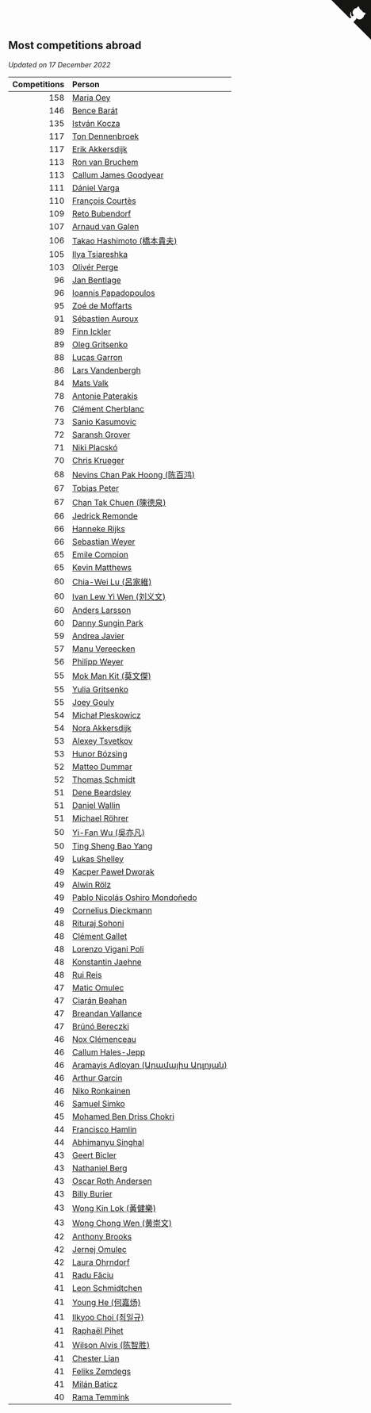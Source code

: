## Most competitions abroad

*Updated on 17 December 2022*

| Competitions | Person |
| ---: | :--- |
| 158 | [Maria Oey](https://www.worldcubeassociation.org/persons/2007OEYM01) |
| 146 | [Bence Barát](https://www.worldcubeassociation.org/persons/2008BARA01) |
| 135 | [István Kocza](https://www.worldcubeassociation.org/persons/2005KOCZ01) |
| 117 | [Ton Dennenbroek](https://www.worldcubeassociation.org/persons/2003DENN01) |
| 117 | [Erik Akkersdijk](https://www.worldcubeassociation.org/persons/2005AKKE01) |
| 113 | [Ron van Bruchem](https://www.worldcubeassociation.org/persons/2003BRUC01) |
| 113 | [Callum James Goodyear](https://www.worldcubeassociation.org/persons/2012GOOD02) |
| 111 | [Dániel Varga](https://www.worldcubeassociation.org/persons/2008VARG01) |
| 110 | [François Courtès](https://www.worldcubeassociation.org/persons/2008COUR01) |
| 109 | [Reto Bubendorf](https://www.worldcubeassociation.org/persons/2012BUBE01) |
| 107 | [Arnaud van Galen](https://www.worldcubeassociation.org/persons/2006GALE01) |
| 106 | [Takao Hashimoto (橋本貴夫)](https://www.worldcubeassociation.org/persons/2007HASH01) |
| 105 | [Ilya Tsiareshka](https://www.worldcubeassociation.org/persons/2012TERE01) |
| 103 | [Olivér Perge](https://www.worldcubeassociation.org/persons/2007PERG01) |
| 96 | [Jan Bentlage](https://www.worldcubeassociation.org/persons/2010BENT01) |
| 96 | [Ioannis Papadopoulos](https://www.worldcubeassociation.org/persons/2013PAPA01) |
| 95 | [Zoé de Moffarts](https://www.worldcubeassociation.org/persons/2010MOFF02) |
| 91 | [Sébastien Auroux](https://www.worldcubeassociation.org/persons/2008AURO01) |
| 89 | [Finn Ickler](https://www.worldcubeassociation.org/persons/2012ICKL01) |
| 89 | [Oleg Gritsenko](https://www.worldcubeassociation.org/persons/2011GRIT01) |
| 88 | [Lucas Garron](https://www.worldcubeassociation.org/persons/2006GARR01) |
| 86 | [Lars Vandenbergh](https://www.worldcubeassociation.org/persons/2003VAND01) |
| 84 | [Mats Valk](https://www.worldcubeassociation.org/persons/2007VALK01) |
| 78 | [Antonie Paterakis](https://www.worldcubeassociation.org/persons/2012PATE01) |
| 76 | [Clément Cherblanc](https://www.worldcubeassociation.org/persons/2014CHER05) |
| 73 | [Sanio Kasumovic](https://www.worldcubeassociation.org/persons/2009KASU01) |
| 72 | [Saransh Grover](https://www.worldcubeassociation.org/persons/2014GROV01) |
| 71 | [Niki Placskó](https://www.worldcubeassociation.org/persons/2008PLAC01) |
| 70 | [Chris Krueger](https://www.worldcubeassociation.org/persons/2006KRUE01) |
| 68 | [Nevins Chan Pak Hoong (陈百鸿)](https://www.worldcubeassociation.org/persons/2010CHAN20) |
| 67 | [Tobias Peter](https://www.worldcubeassociation.org/persons/2014PETE03) |
| 67 | [Chan Tak Chuen (陳德泉)](https://www.worldcubeassociation.org/persons/2007CHUE01) |
| 66 | [Jedrick Remonde](https://www.worldcubeassociation.org/persons/2008REMO01) |
| 66 | [Hanneke Rijks](https://www.worldcubeassociation.org/persons/2008RIJK01) |
| 66 | [Sebastian Weyer](https://www.worldcubeassociation.org/persons/2010WEYE02) |
| 65 | [Emile Compion](https://www.worldcubeassociation.org/persons/2007COMP01) |
| 65 | [Kevin Matthews](https://www.worldcubeassociation.org/persons/2010MATT02) |
| 60 | [Chia-Wei Lu (呂家維)](https://www.worldcubeassociation.org/persons/2007LUCH01) |
| 60 | [Ivan Lew Yi Wen (刘义文)](https://www.worldcubeassociation.org/persons/2012WENI01) |
| 60 | [Anders Larsson](https://www.worldcubeassociation.org/persons/2003LARS01) |
| 60 | [Danny Sungin Park](https://www.worldcubeassociation.org/persons/2015PARK13) |
| 59 | [Andrea Javier](https://www.worldcubeassociation.org/persons/2010JAVI01) |
| 57 | [Manu Vereecken](https://www.worldcubeassociation.org/persons/2010VERE01) |
| 56 | [Philipp Weyer](https://www.worldcubeassociation.org/persons/2010WEYE01) |
| 55 | [Mok Man Kit (莫文傑)](https://www.worldcubeassociation.org/persons/2009KITM01) |
| 55 | [Yulia Gritsenko](https://www.worldcubeassociation.org/persons/2012SIDO01) |
| 55 | [Joey Gouly](https://www.worldcubeassociation.org/persons/2007GOUL01) |
| 54 | [Michał Pleskowicz](https://www.worldcubeassociation.org/persons/2009PLES01) |
| 54 | [Nora Akkersdijk](https://www.worldcubeassociation.org/persons/2009CHRI03) |
| 53 | [Alexey Tsvetkov](https://www.worldcubeassociation.org/persons/2017TSVE02) |
| 53 | [Hunor Bózsing](https://www.worldcubeassociation.org/persons/2009BOZS01) |
| 52 | [Matteo Dummar](https://www.worldcubeassociation.org/persons/2017DUMM01) |
| 52 | [Thomas Schmidt](https://www.worldcubeassociation.org/persons/2013SCHM02) |
| 51 | [Dene Beardsley](https://www.worldcubeassociation.org/persons/2009BEAR01) |
| 51 | [Daniel Wallin](https://www.worldcubeassociation.org/persons/2013WALL03) |
| 51 | [Michael Röhrer](https://www.worldcubeassociation.org/persons/2009ROHR01) |
| 50 | [Yi-Fan Wu (吳亦凡)](https://www.worldcubeassociation.org/persons/2010WUIF01) |
| 50 | [Ting Sheng Bao Yang](https://www.worldcubeassociation.org/persons/2008BAOY01) |
| 49 | [Lukas Shelley](https://www.worldcubeassociation.org/persons/2016SHEL03) |
| 49 | [Kacper Paweł Dworak](https://www.worldcubeassociation.org/persons/2020DWOR01) |
| 49 | [Alwin Rölz](https://www.worldcubeassociation.org/persons/2016ROLZ01) |
| 49 | [Pablo Nicolás Oshiro Mondoñedo](https://www.worldcubeassociation.org/persons/2010MOND01) |
| 49 | [Cornelius Dieckmann](https://www.worldcubeassociation.org/persons/2009DIEC01) |
| 48 | [Rituraj Sohoni](https://www.worldcubeassociation.org/persons/2012SOHO01) |
| 48 | [Clément Gallet](https://www.worldcubeassociation.org/persons/2004GALL02) |
| 48 | [Lorenzo Vigani Poli](https://www.worldcubeassociation.org/persons/2007POLI01) |
| 48 | [Konstantin Jaehne](https://www.worldcubeassociation.org/persons/2015JAEH01) |
| 48 | [Rui Reis](https://www.worldcubeassociation.org/persons/2015REIS02) |
| 47 | [Matic Omulec](https://www.worldcubeassociation.org/persons/2010OMUL02) |
| 47 | [Ciarán Beahan](https://www.worldcubeassociation.org/persons/2012BEAH01) |
| 47 | [Breandan Vallance](https://www.worldcubeassociation.org/persons/2007VALL01) |
| 47 | [Brúnó Bereczki](https://www.worldcubeassociation.org/persons/2008BERE01) |
| 46 | [Nox Clémenceau](https://www.worldcubeassociation.org/persons/2015CLEM03) |
| 46 | [Callum Hales-Jepp](https://www.worldcubeassociation.org/persons/2012HALE01) |
| 46 | [Aramayis Adloyan (Արամայիս Ադլոյան)](https://www.worldcubeassociation.org/persons/2012ADLO01) |
| 46 | [Arthur Garcin](https://www.worldcubeassociation.org/persons/2014GARC27) |
| 46 | [Niko Ronkainen](https://www.worldcubeassociation.org/persons/2010RONK01) |
| 46 | [Samuel Simko](https://www.worldcubeassociation.org/persons/2016SIMK01) |
| 45 | [Mohamed Ben Driss Chokri](https://www.worldcubeassociation.org/persons/2015CHOK01) |
| 44 | [Francisco Hamlin](https://www.worldcubeassociation.org/persons/2012HAML01) |
| 44 | [Abhimanyu Singhal](https://www.worldcubeassociation.org/persons/2013SING12) |
| 43 | [Geert Bicler](https://www.worldcubeassociation.org/persons/2010BICL01) |
| 43 | [Nathaniel Berg](https://www.worldcubeassociation.org/persons/2012BERG04) |
| 43 | [Oscar Roth Andersen](https://www.worldcubeassociation.org/persons/2008ANDE02) |
| 43 | [Billy Burier](https://www.worldcubeassociation.org/persons/2014BURI01) |
| 43 | [Wong Kin Lok (黃健樂)](https://www.worldcubeassociation.org/persons/2014LOKW01) |
| 43 | [Wong Chong Wen (黄崇文)](https://www.worldcubeassociation.org/persons/2014WENW01) |
| 42 | [Anthony Brooks](https://www.worldcubeassociation.org/persons/2008SEAR01) |
| 42 | [Jernej Omulec](https://www.worldcubeassociation.org/persons/2010OMUL01) |
| 42 | [Laura Ohrndorf](https://www.worldcubeassociation.org/persons/2009OHRN01) |
| 41 | [Radu Făciu](https://www.worldcubeassociation.org/persons/2009FACI01) |
| 41 | [Leon Schmidtchen](https://www.worldcubeassociation.org/persons/2010SCHM01) |
| 41 | [Young He (何嘉炀)](https://www.worldcubeassociation.org/persons/2014HEYO01) |
| 41 | [Ilkyoo Choi (최일규)](https://www.worldcubeassociation.org/persons/2008CHOI04) |
| 41 | [Raphaël Pihet](https://www.worldcubeassociation.org/persons/2011PIHE01) |
| 41 | [Wilson Alvis (陈智胜)](https://www.worldcubeassociation.org/persons/2011ALVI01) |
| 41 | [Chester Lian](https://www.worldcubeassociation.org/persons/2009LIAN03) |
| 41 | [Feliks Zemdegs](https://www.worldcubeassociation.org/persons/2009ZEMD01) |
| 41 | [Milán Baticz](https://www.worldcubeassociation.org/persons/2005BATI01) |
| 40 | [Rama Temmink](https://www.worldcubeassociation.org/persons/2006TEMM01) |


<a href="https://github.com/JustinTimeCuber/wca_statistics" class="github-corner" aria-label="View source on Github"><svg width="80" height="80" viewBox="0 0 250 250" style="fill:#151513; color:#fff; position: absolute; top: 0; border: 0; right: 0;" aria-hidden="true"><path d="M0,0 L115,115 L130,115 L142,142 L250,250 L250,0 Z"></path><path d="M128.3,109.0 C113.8,99.7 119.0,89.6 119.0,89.6 C122.0,82.7 120.5,78.6 120.5,78.6 C119.2,72.0 123.4,76.3 123.4,76.3 C127.3,80.9 125.5,87.3 125.5,87.3 C122.9,97.6 130.6,101.9 134.4,103.2" fill="currentColor" style="transform-origin: 130px 106px;" class="octo-arm"></path><path d="M115.0,115.0 C114.9,115.1 118.7,116.5 119.8,115.4 L133.7,101.6 C136.9,99.2 139.9,98.4 142.2,98.6 C133.8,88.0 127.5,74.4 143.8,58.0 C148.5,53.4 154.0,51.2 159.7,51.0 C160.3,49.4 163.2,43.6 171.4,40.1 C171.4,40.1 176.1,42.5 178.8,56.2 C183.1,58.6 187.2,61.8 190.9,65.4 C194.5,69.0 197.7,73.2 200.1,77.6 C213.8,80.2 216.3,84.9 216.3,84.9 C212.7,93.1 206.9,96.0 205.4,96.6 C205.1,102.4 203.0,107.8 198.3,112.5 C181.9,128.9 168.3,122.5 157.7,114.1 C157.9,116.9 156.7,120.9 152.7,124.9 L141.0,136.5 C139.8,137.7 141.6,141.9 141.8,141.8 Z" fill="currentColor" class="octo-body"></path></svg></a><style>.github-corner:hover .octo-arm{animation:octocat-wave 560ms ease-in-out}@keyframes octocat-wave{0%,100%{transform:rotate(0)}20%,60%{transform:rotate(-25deg)}40%,80%{transform:rotate(10deg)}}@media (max-width:500px){.github-corner:hover .octo-arm{animation:none}.github-corner .octo-arm{animation:octocat-wave 560ms ease-in-out}}</style>
